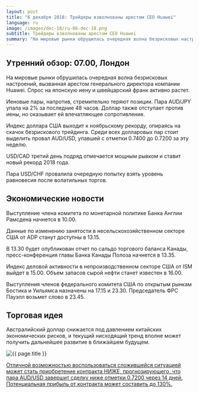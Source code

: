 ```yaml
---
layout: post
title: "6 декабря 2018: Трейдеры взволнованы арестом CEO Huawei"
language: ru
image: /images/dec-18/ru-06-dec-18.png
subtitle: Трейдеры взволнованы арестом CEO Huawei
summary: "На мировые рынки обрушилась очередная волна безрисковых настроений, вызванная арестом генерального директора компании Huawei. Спрос на японскую иену и швейцарский франк активно растет"
---
```

## Утренний обзор: 07.00, Лондон
 
На мировые рынки обрушилась очередная волна безрисковых настроений, вызванная арестом генерального директора компании Huawei. Спрос на японскую иену и швейцарский франк активно растет.

Иеновые пары, напротив, стремительно теряют позиции. Пара AUD/JPY упала на 2% за последние 48 часов. Доллар также отступает против иены, но оказывает ей впечатляющее сопротивление.

Индекс доллара США выходит к ноябрьскому рекорду, опираясь на скачок безрискового трейдинга. Среди всех долларовых пар стоит выделить провал AUD/USD, упавшей с отметки 0.7400 до 0.7200 за эту неделю.

USD/CAD третий день подряд отмечается мощным рывком и ставит новый рекорд 2018 года.

Пара USD/CHF провалила очередную попытку взять уровень равновесия после волатильных торгов.
 
## Экономические новости
 
Выступление члена комитета по монетарной политике Банка Англии Рамсдена начнется в 10.00.

Данные по изменению занятости в несельскохозяйственном секторе США от ADP станут доступны в 13.15.

В 13.30 будет опубликован отчет по сальдо торгового баланса Канады, пресс-конференция главы Банка Канады Полоза начнется в 13.35.

Индекс деловой активности в непроизводственном секторе США от ISM выйдет в 15.00. Объем запасов сырой нефти станет известен в 16.00.

Выступления членов федерального комитета США по открытым рынкам Бостика и Уильямса назначены на 17.15 и 23.30. Председатель ФРС Пауэлл возьмет слово в 23.45.

## Торговая идея
 
Австралийский доллар снижается под давлением китайских экономических рисков, и текущий нисходящий тренд вполне может получить дальнейшее развитие в ближайшем будущем.

<img src="{{ site.url }}/images/dec-18/ru-06-dec-18.png" alt="{{ page.title }}"  title="{{ page.title }}">

<a href="%LINK%%?currency=USD&market=forex&underlying=frxAUDUSD&formname=higherlower&duration_amount=14&duration_units=d&amount=10&amount_type=stake&expiry_type=duration&barrier=0.7200" target="_blank" rel="noopener noreferrer nofollow">Отличной возможностью воспользоваться сложившейся ситуацией может стать приобретение контракта НИЖЕ, прогнозирующего, что пара AUD/USD завершит сделку ниже отметки 0.7200 через 14 дней. Потенциальная прибыль от контракта может составить до 130%.</a>
